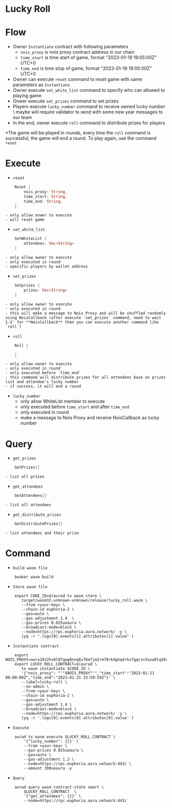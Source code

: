 # **Lucky Roll**

# Flow
* Owner `Instantiate` contract with following parameters
    - `nois_proxy` is nois proxy contract address in our chain
    - `time_start` is time start of game, format "2023-01-19 19:05:00Z" UTC+0
    - `time_end` is time stop of game, format "2023-01-19 19:05:00Z" UTC+0
* Owner can execute `reset` command to reset game with same parameters as `Instantiate`
* Owner execute `set_white_list` command to specify who can allowed to playing game
* Onwer execute `set_prizes` command to set prizes
* Players execute `lucky_number` command to receive owned lucky number \\ maybe will require validator to send with some new year messages to our team
* In the end, owner execute `roll` command to distribute prizes for players


*The game will be played in rounds, every time the `roll` command is successful, the game will end a round. To play again, use the command `reset`

# Execute

* `reset`
```Rust
    Reset {
        nois_proxy: String,
        time_start: String,
        time_end: String,
    }
```
    - only allow onwer to execute
    - will reset game

* `set_white_list`
```Rust
    SetWhiteList {
        attendees: Vec<String>
    }
```
    - only allow owner to execute
    - only executed in round
    - specific players by wallet address

* `set_prizes`
```Rust
    Setprizes {
        prizes: Vec<String>
    }
```
    - only allow owner to execute
    - only executed in round
    - this will make a message to Nois Proxy and will be shuffled randomly using NoisCallback (after execute `set_prizes` command, need to wait 1-2' for **NoisCallback** then you can execute another command like `roll`)

* `roll`
```Rust
    Roll {

    }
```
    - only allow owner to execute
    - only executed in round
    - only executed before `time_end`
    - this command will distribute prizes for all attendees base on prizes list and attendee's lucky number
    - if success, it will end a round

* `lucky_number`
    - only allow WhiteList member to execute
    - only executed before `time_start` and after `time_end`
    - only executed in round
    - make a message to Nois Proxy and receive NoisCallback as lucky number

# Query
* `get_prizes`
```Rust
    GetPrizes{}
```
    - list all prizes

* `get_attendees`
```Rust
    GetAttendees{}
```
    - list all attendees

* `get_distribute_prizes`
```Rust
    GetDistributePrizes{}
```
    - list attendees and their prize

# Command

* `build wasm file`
```
    beaker wasm build
```

* `Store wasm file`
```
    export CODE_ID=$(aurad tx wasm store \
       target/wasm32-unknown-unknown/release/lucky_roll.wasm \
       --from <your-key> \
       --chain-id euphoria-2 \
       --gas=auto \
       --gas-adjustment 1.4  \
       --gas-prices 0.025ueaura \
       --broadcast-mode=block \
       --node=https://rpc.euphoria.aura.network/ -y \
       |yq -r ".logs[0].events[1].attributes[1].value" ) 
```

* `Instantiate contract`
```
    export NOIS_PROXY=aura19z2hv8l87qwg8nnq6v76efjm2rm78rkdghq4rkxfgqrzv3usw8lq26rmwt
    export LUCKY_ROLL_CONTRACT=$(aurad \
       tx wasm instantiate $CODE_ID \
       '{"nois_proxy": "'"$NOIS_PROXY"'","time_start":"2023-01-21 00:00:00Z","time_end":"2023-01-21 23:59:59Z"}' \
       --label=lucky-roll \
       --no-admin \
       --from <your-key> \
       --chain-id euphoria-2 \
       --gas=auto \
       --gas-adjustment 1.4 \
       --broadcast-mode=block \
       --node=https://rpc.euphoria.aura.network/ -y \
       |yq -r '.logs[0].events[0].attributes[0].value' )
```

* `Execute`
```
    aurad tx wasm execute $LUCKY_ROLL_CONTRACT \
        '{"lucky_number": {}}' \
        --from <your-key> \
        --gas-prices 0.025ueaura \
        --gas=auto \
        --gas-adjustment 1.3 \
        --node=https://rpc.euphoria.aura.network:443/ \
        --amount 300ueaura -y
```

* `Query`
```
    aurad query wasm contract-state smart \
        $LUCKY_ROLL_CONTRACT  \
        '{"get_attendees": {}}' \
        --node=https://rpc.euphoria.aura.network:443/
```